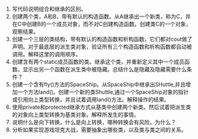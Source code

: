 1. 写代码说明组合和继承的区别。
2. 创建两个类，A和B，带有默认的构造函数。从A继承出一个新类，称为C，并在C中创建B的一个成员对象，而不对C创建构造函数。创建类C的一个对象，观察结果。
3. 创建一个三层的类结构，带有默认的构造函数和析构函数，它们都对cout做了声明。对于最底层的派生类对象，验证所有三个构造函数和析构函数都自动被调用。解释这里的调用顺序。
4. 创建含有两个static成员函数的类。继承这个类，并重新定义其中一个成员函数，显示出另一个函数在派生类中被隐藏。总结什么是隐藏及隐藏需要什么条件？
5. 创建一个含有fly()方法的SpaceShip。从SpaceShip中继承出SHuttle,并且增加一个方法land()。创建一个新的类Shuttle,通过一个SpaceShip对象的指针或引用向上类型转换，并且试着调用land()方法。解释操作的结果。
6. 使用private和protected继承方式从基类中创建两个新类。然后试着把派生类的对象向上类型转换为基类对象。解释所发生的事情。
7. 说明什么是向下转换，什么是向上转换，哪种转换会有风险，为什么？
8. 分析如果实现游戏坦克大战，需要抽象出哪些类，以及类与类之间的关系。
